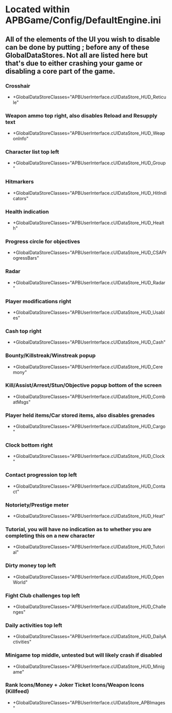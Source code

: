 # Located within APBGame/Config/DefaultEngine.ini

## All of the elements of the UI you wish to disable can be done by putting ; before any of these GlobalDataStores. Not all are listed here but that's due to either crashing your game or disabling a core part of the game.

### Crosshair
- +GlobalDataStoreClasses="APBUserInterface.cUIDataStore_HUD_Reticule"

### Weapon ammo top right, also disables Reload and Resupply text
- +GlobalDataStoreClasses="APBUserInterface.cUIDataStore_HUD_WeaponInfo"

### Character list top left
- +GlobalDataStoreClasses="APBUserInterface.cUIDataStore_HUD_Group"

### Hitmarkers
- +GlobalDataStoreClasses="APBUserInterface.cUIDataStore_HUD_HitIndicators"

### Health indication
- +GlobalDataStoreClasses="APBUserInterface.cUIDataStore_HUD_Health"

### Progress circle for objectives
- +GlobalDataStoreClasses="APBUserInterface.cUIDataStore_HUD_CSAProgressBars"

### Radar
- +GlobalDataStoreClasses="APBUserInterface.cUIDataStore_HUD_Radar"

### Player modifications right
- +GlobalDataStoreClasses="APBUserInterface.cUIDataStore_HUD_Usables"

### Cash top right
- +GlobalDataStoreClasses="APBUserInterface.cUIDataStore_HUD_Cash"

### Bounty/Killstreak/Winstreak popup
- +GlobalDataStoreClasses="APBUserInterface.cUIDataStore_HUD_Ceremony"

### Kill/Assist/Arrest/Stun/Objective popup bottom of the screen
- +GlobalDataStoreClasses="APBUserInterface.cUIDataStore_HUD_CombatMsgs"

### Player held items/Car stored items, also disables grenades
- +GlobalDataStoreClasses="APBUserInterface.cUIDataStore_HUD_Cargo"

### Clock bottom right
- +GlobalDataStoreClasses="APBUserInterface.cUIDataStore_HUD_Clock"

### Contact progression top left
- +GlobalDataStoreClasses="APBUserInterface.cUIDataStore_HUD_Contact"

### Notoriety/Prestige meter
- +GlobalDataStoreClasses="APBUserInterface.cUIDataStore_HUD_Heat"

### Tutorial, you will have no indication as to whether you are completing this on a new character
- +GlobalDataStoreClasses="APBUserInterface.cUIDataStore_HUD_Tutorial"

### Dirty money top left
- +GlobalDataStoreClasses="APBUserInterface.cUIDataStore_HUD_OpenWorld"

### Fight Club challenges top left
- +GlobalDataStoreClasses="APBUserInterface.cUIDataStore_HUD_Challenges"

### Daily activities top left
- +GlobalDataStoreClasses="APBUserInterface.cUIDataStore_HUD_DailyActivities"

### Minigame top middle, untested but will likely crash if disabled
- +GlobalDataStoreClasses="APBUserInterface.cUIDataStore_HUD_Minigame"

### Rank Icons/Money + Joker Ticket Icons/Weapon Icons (Killfeed)
- +GlobalDataStoreClasses="APBUserInterface.cUIDataStore_APBImages"
